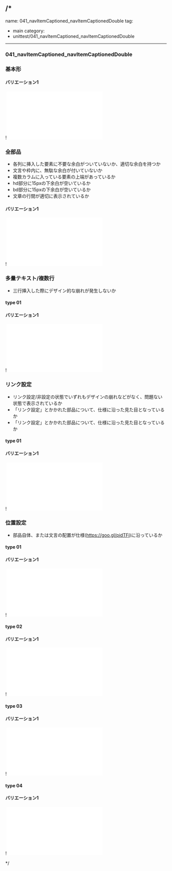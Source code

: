 /*
---
name: 041_navItemCaptioned_navItemCaptionedDouble
tag:
  - main
category:
  - unittest/041_navItemCaptioned_navItemCaptionedDouble
---

### 041_navItemCaptioned_navItemCaptionedDouble
### 基本形

#### バリエーション1

!![041_navItemCaptioned_navItemCaptionedDouble_01basic_1.html](./html/041_navItemCaptioned_navItemCaptionedDouble/041_navItemCaptioned_navItemCaptionedDouble_01basic_1.html)

### 全部品
- 各列に挿入した要素に不要な余白がついていないか、適切な余白を持つか
- 文言や枠内に、無駄な余白が付いていないか
- 複数カラムに入っている要素の上端があっているか
- hd部分に15pxの下余白が空いているか
- bd部分に15pxの下余白が空いているか
- 文章の行間が適切に表示されているか

#### バリエーション1

!![041_navItemCaptioned_navItemCaptionedDouble_02all_1.html](./html/041_navItemCaptioned_navItemCaptionedDouble/041_navItemCaptioned_navItemCaptionedDouble_02all_1.html)

### 多量テキスト/複数行
- 三行挿入した際にデザイン的な崩れが発生しないか

#### type 01
#### バリエーション1

!![041_navItemCaptioned_navItemCaptionedDouble_d03manyText_01_1.html](./html/041_navItemCaptioned_navItemCaptionedDouble/041_navItemCaptioned_navItemCaptionedDouble_d03manyText_01_1.html)

### リンク設定
- リンク設定/非設定の状態でいずれもデザインの崩れなどがなく、問題ない状態で表示されているか
- 「リンク設定」とかかれた部品について、仕様に沿った見た目となっているか
- 「リンク設定」とかかれた部品について、仕様に沿った見た目となっているか

#### type 01
#### バリエーション1

!![041_navItemCaptioned_navItemCaptionedDouble_f11_01_1.html](./html/041_navItemCaptioned_navItemCaptionedDouble/041_navItemCaptioned_navItemCaptionedDouble_f11_01_1.html)

### 位置設定
- 部品自体、または文言の配置が仕様(https://goo.gl/pidTFj)に沿っているか

#### type 01
#### バリエーション1

!![041_navItemCaptioned_navItemCaptionedDouble_f12_01_1.html](./html/041_navItemCaptioned_navItemCaptionedDouble/041_navItemCaptioned_navItemCaptionedDouble_f12_01_1.html)

#### type 02
#### バリエーション1

!![041_navItemCaptioned_navItemCaptionedDouble_f12_02_1.html](./html/041_navItemCaptioned_navItemCaptionedDouble/041_navItemCaptioned_navItemCaptionedDouble_f12_02_1.html)

#### type 03
#### バリエーション1

!![041_navItemCaptioned_navItemCaptionedDouble_f12_03_1.html](./html/041_navItemCaptioned_navItemCaptionedDouble/041_navItemCaptioned_navItemCaptionedDouble_f12_03_1.html)

#### type 04
#### バリエーション1

!![041_navItemCaptioned_navItemCaptionedDouble_f12_04_1.html](./html/041_navItemCaptioned_navItemCaptionedDouble/041_navItemCaptioned_navItemCaptionedDouble_f12_04_1.html)

*/

